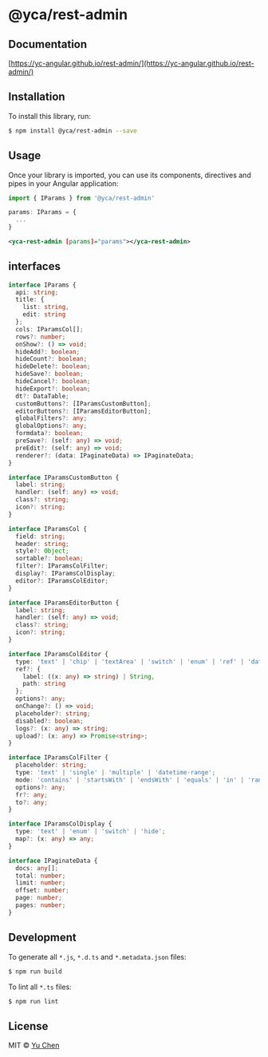 # @yca/rest-admin

## Documentation
[https://yc-angular.github.io/rest-admin/](https://yc-angular.github.io/rest-admin/)

## Installation

To install this library, run:

```bash
$ npm install @yca/rest-admin --save
```

## Usage

Once your library is imported, you can use its components, directives and pipes in your Angular application:

```ts
import { IParams } from '@yca/rest-admin'

params: IParams = {
  ...
}
```
```xml
<yca-rest-admin [params]="params"></yca-rest-admin>
```

## interfaces
```ts
interface IParams {
  api: string;
  title: {
    list: string,
    edit: string
  };
  cols: IParamsCol[];
  rows?: number;
  onShow?: () => void;
  hideAdd?: boolean;
  hideCount?: boolean;
  hideDelete?: boolean;
  hideSave?: boolean;
  hideCancel?: boolean;
  hideExport?: boolean;
  dt?: DataTable;
  customButtons?: [IParamsCustomButton];
  editorButtons?: [IParamsEditorButton];
  globalFilters?: any;
  globalOptions?: any;
  formdata?: boolean;
  preSave?: (self: any) => void;
  preEdit?: (self: any) => void;
  renderer?: (data: IPaginateData) => IPaginateData;
}

interface IParamsCustomButton {
  label: string;
  handler: (self: any) => void;
  class?: string;
  icon?: string;
}

interface IParamsCol {
  field: string;
  header: string;
  style?: Object;
  sortable?: boolean;
  filter?: IParamsColFilter;
  display?: IParamsColDisplay;
  editor?: IParamsColEditor;
}

interface IParamsEditorButton {
  label: string;
  handler: (self: any) => void;
  class?: string;
  icon?: string;
}

interface IParamsColEditor {
  type: 'text' | 'chip' | 'textArea' | 'switch' | 'enum' | 'ref' | 'datetime' | 'logs' | 'image' | 'images';
  ref?: {
    label: ((x: any) => string) | String,
    path: string
  };
  options?: any;
  onChange?: () => void;
  placeholder?: string;
  disabled?: boolean;
  logs?: (x: any) => string;
  upload?: (x: any) => Promise<string>;
}

interface IParamsColFilter {
  placeholder: string;
  type: 'text' | 'single' | 'multiple' | 'datetime-range';
  mode: 'contains' | 'startsWith' | 'endsWith' | 'equals' | 'in' | 'range' | 'id';
  options?: any;
  fr?: any;
  to?: any;
}

interface IParamsColDisplay {
  type: 'text' | 'enum' | 'switch' | 'hide';
  map?: (x: any) => any;
}

interface IPaginateData {
  docs: any[];
  total: number;
  limit: number;
  offset: number;
  page: number;
  pages: number;
}
```

## Development

To generate all `*.js`, `*.d.ts` and `*.metadata.json` files:

```bash
$ npm run build
```

To lint all `*.ts` files:

```bash
$ npm run lint
```

## License

MIT © [Yu Chen](mailto:yu.chen@live.ie)
